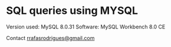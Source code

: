 # SQL queries using MYSQL

Version used: MySQL 8.0.31
Software: MySQL Workbench 8.0 CE

Contact
rrafasrodrigues@gmail.com
